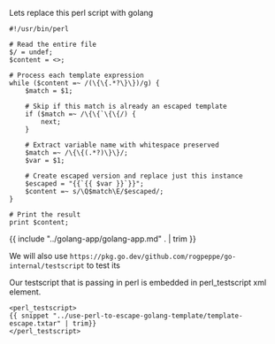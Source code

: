 Lets replace this perl script with golang

```
#!/usr/bin/perl

# Read the entire file
$/ = undef;
$content = <>;

# Process each template expression
while ($content =~ /(\{\{.*?\}\})/g) {
    $match = $1;

    # Skip if this match is already an escaped template
    if ($match =~ /\{\{`\{\{/) {
        next;
    }

    # Extract variable name with whitespace preserved
    $match =~ /\{\{(.*?)\}\}/;
    $var = $1;

    # Create escaped version and replace just this instance
    $escaped = "{{`{{ $var }}`}}";
    $content =~ s/\Q$match\E/$escaped/;
}

# Print the result
print $content;
```

{{ include "../golang-app/golang-app.md" . | trim }}

We will also use `https://pkg.go.dev/github.com/rogpeppe/go-internal/testscript` to test its

Our testscript that is passing in perl is embedded in perl_testscript xml element.

```
<perl_testscript>
{{ snippet "../use-perl-to-escape-golang-template/template-escape.txtar" | trim}}
</perl_testscript>
```
